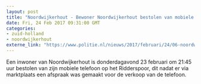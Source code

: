 ```yaml
---
layout: post
title: "Noordwijkerhout - Bewoner Noordwijkerhout bestolen van mobiele telefoon"
date: Fri, 24 Feb 2017 09:31:00 GMT
categories: 
- zuid-holland 
- noordwijkerhout 
externe_link: "https://www.politie.nl/nieuws/2017/februari/24/06-noordwijkerhout-bewoner-noordwijkerhout-bestolen-van-mobiele-telefoon.html"
---
```


Een inwoner van Noordwijkerhout is donderdagavond 23 februari om 21:45 uur bestolen van zijn mobiele telefoon op het Ridderspoor, dit nadat er via marktplaats een afspraak was gemaakt voor de verkoop van de telefoon.
